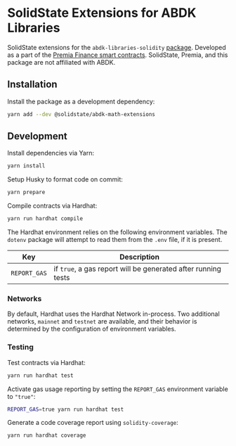 # SolidState Extensions for ABDK Libraries

SolidState extensions for the `abdk-libraries-solidity` [package](https://www.npmjs.com/package/abdk-libraries-solidity). Developed as a part of the [Premia Finance smart contracts](https://github.com/Premian-Labs/premia-contracts). SolidState, Premia, and this package are not affiliated with ABDK.

## Installation

Install the package as a development dependency:

```bash
yarn add --dev @solidstate/abdk-math-extensions
```

## Development

Install dependencies via Yarn:

```bash
yarn install
```

Setup Husky to format code on commit:

```bash
yarn prepare
```

Compile contracts via Hardhat:

```bash
yarn run hardhat compile
```

The Hardhat environment relies on the following environment variables. The `dotenv` package will attempt to read them from the `.env` file, if it is present.

| Key          | Description                                                   |
| ------------ | ------------------------------------------------------------- |
| `REPORT_GAS` | if `true`, a gas report will be generated after running tests |

### Networks

By default, Hardhat uses the Hardhat Network in-process. Two additional networks, `mainnet` and `testnet` are available, and their behavior is determined by the configuration of environment variables.

### Testing

Test contracts via Hardhat:

```bash
yarn run hardhat test
```

Activate gas usage reporting by setting the `REPORT_GAS` environment variable to `"true"`:

```bash
REPORT_GAS=true yarn run hardhat test
```

Generate a code coverage report using `solidity-coverage`:

```bash
yarn run hardhat coverage
```
